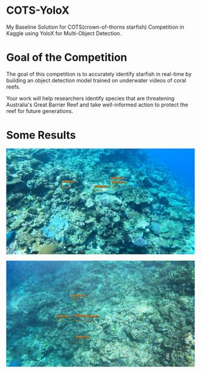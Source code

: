 # COTS-YoloX
My Baseline Solution for COTS(crown-of-thorns starfish) Competition in Kaggle using YoloX for Multi-Object Detection.

# Goal of the Competition
The goal of this competition is to accurately identify starfish in real-time by building an object detection model trained on underwater videos of coral reefs.

Your work will help researchers identify species that are threatening Australia's Great Barrier Reef and take well-informed action to protect the reef for future generations.

# Some Results

<p align="center">
  <img src="utils/starfish.png" />
</p>

<p align="center">
  <img src="utils/starfish1.png" />
</p>
